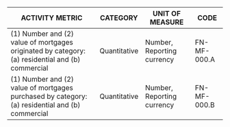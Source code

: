 | ACTIVITY METRIC | CATEGORY | UNIT OF MEASURE | CODE |
|-----------------|----------|------------------|------|
| (1) Number and (2) value of mortgages originated by category: (a) residential and (b) commercial | Quantitative | Number, Reporting currency | FN-MF-000.A |
| (1) Number and (2) value of mortgages purchased by category: (a) residential and (b) commercial | Quantitative | Number, Reporting currency | FN-MF-000.B |